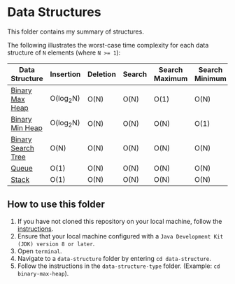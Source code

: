 # Data Structures

This folder contains my summary of structures.

The following illustrates the worst-case time complexity for each data structure of `N` elements (where `N >= 1`):

Data Structure           | Insertion               | Deletion                | Search                   | Search Maximum            | Search Minimum
------------------------ | ----------------------- | ----------------------- | -----------------------  | -----------------------   | -----------------------
[Binary Max Heap](https://github.com/shumarb/notes-and-code/tree/main/data-structures/binary-max-heap)         | O(log<sub>2</sub>N)      | O(N)                    | O(N)                     | O(1)                      | O(N)
[Binary Min Heap](https://github.com/shumarb/notes-and-code/tree/main/data-structures/binary-min-heap)          | O(log<sub>2</sub>N)      | O(N)                    | O(N)                     | O(N)                      | O(1)
[Binary Search Tree](https://github.com/shumarb/notes-and-code/tree/main/data-structures/binary-search-tree)     | O(N)      | O(N)      | O(N)      | O(N)       | O(N)
[Queue](https://github.com/shumarb/notes-and-code/tree/main/data-structures/queue)                    | O(1)                    | O(N)                    | O(N)                     | O(N)                      | O(N)   
[Stack](https://github.com/shumarb/notes-and-code/tree/main/data-structures/stack)                   | O(1)                    | O(N)                    | O(N)                     | O(N)                      | O(N)   

## How to use this folder
1. If you have not cloned this repository on your local machine, follow the [instructions](https://github.com/shumarb/notes-and-code#how-to-use-this-repository).
2. Ensure that your local machine configured with a `Java Development Kit (JDK) version 8 or later`.
3. Open `terminal`.
4. Navigate to a `data-structure` folder by entering `cd data-structure`.
5. Follow the instructions in the `data-structure-type` folder. (Example: `cd binary-max-heap`).
